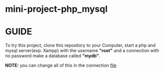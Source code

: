 # mini-project-php_mysql

# GUIDE
To try this project, clone this repository to your Computer,
start a php and mysql server(exp: Xampp)
with the username **"root"** and a connection with no password make a database called **"mydb"**.

**NOTE:** you can change all of this in the connection [file](db.php)